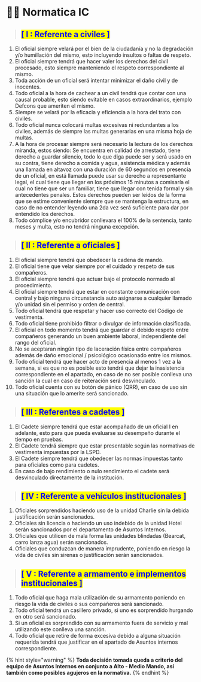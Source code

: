 # 👮‍♂️ Normatica IC

> ## <mark style="color:blue;">\[ I : Referente a civiles ]</mark>

1. El oficial siempre velará por el bien de la ciudadanía y no la degradación y/o humillación del mismo, esto incluyendo insultos o faltas de respeto.
2. El oficial siempre tendrá que hacer valer los derechos del civil procesado, esto siempre manteniendo el respeto correspondiente al mismo.
3. Toda acción de un oficial será intentar minimizar el daño civil y de inocentes.
4. Todo oficial a la hora de cachear a un civil tendrá que contar con una causal probable, esto siendo evitable en casos extraordinarios, ejemplo Defcons que ameriten el mismo.
5. Siempre se velará por la eficacia y eficiencia a la hora del trato con civiles.
6. Todo oficial nunca colocará multas excesivas ni redundantes a los civiles, además de siempre las multas generarlas en una misma hoja de multas.
7. A la hora de procesar siempre será necesario la lectura de los derechos miranda, estos siendo: Se encuentra en calidad de arrestado, tiene derecho a guardar silencio, todo lo que diga puede ser y será usado en su contra, tiene derecho a comida y agua, asistencia médica y además una llamada en altavoz con una duración de 60 segundos en presencia de un oficial, en está llamada puede usar su derecho a representante legal, el cual tiene que llegar en los próximos 15 minutos a comisaría el cual no tiene que ser un familiar, tiene que llegar con tenida formal y sin antecedentes penales. Estos derechos pueden ser leídos de la forma que se estime conveniente siempre que se mantenga la estructura, en caso de no entender leyendo una 2da vez será suficiente para dar por entendido los derechos.
8. Todo cómplice y/o encubridor conllevara el 100% de la sentencia, tanto meses y multa, esto no tendrá ninguna excepción.

> ## <mark style="color:blue;">\[ II : Referente a oficiales ]</mark>

1. El oficial siempre tendrá que obedecer la cadena de mando.
2. El oficial tiene que velar siempre por el cuidado y respeto de sus compañeros.
3. El oficial siempre tendrá que actuar bajo el protocolo normado al procedimiento.
4. El oficial siempre tendrá que estar en constante comunicación con central y bajo ninguna circunstancia auto asignarse a cualquier llamado y/o unidad sin el permiso y orden de central.
5. Todo oficial tendrá que respetar y hacer uso correcto del Código de vestimenta.
6. Todo oficial tiene prohibido filtrar o divulgar de información clasificada.
7. El oficial en todo momento tendrá que guardar el debido respeto entre compañeros generando un buen ambiente laboral, independiente del rango del oficial.
8. No se aceptaran ningún tipo de laceración física entre compañeros además de daño emocional / psicológico ocasionado entre los mismos.
9. Todo oficial tendrá que hacer acto de presencia al menos 1 vez a la semana, si es que no es posible esto tendrá que dejar la inasistencia correspondiente en el apartado, en caso de no ser posible conlleva una sanción la cual en caso de reiteración será desvinculado.
10. Todo oficial cuenta con su botón de pánico (QRR), en caso de uso sin una situación que lo amerite será sancionado.

> ## <mark style="color:blue;">\[ III : Referentes a cadetes ]</mark>

1. El Cadete siempre tendrá que estar acompañado de un oficial I en adelante, esto para que pueda evaluarse su desempeño durante el tiempo en pruebas.
2. El Cadete tendrá siempre que estar presentable según las normativas de vestimenta impuestas por la LSPD.
3. El Cadete siempre tendrá que obedecer las normas impuestas tanto para oficiales como para cadetes.
4. En caso de bajo rendimiento o nulo rendimiento el cadete será desvinculado directamente de la institución.

> ## <mark style="color:blue;">\[ IV : Referente a vehículos institucionales ]</mark>

1. Oficiales sorprendidos haciendo uso de la unidad Charlie sin la debida justificación serán sancionados.
2. Oficiales sin licencia o haciendo un uso indebido de la unidad Hotel serán sancionados por el departamento de Asuntos Internos.
3. Oficiales que utilicen de mala forma las unidades blindadas (Bearcat, carro lanza agua) serán sancionados.
4. Oficiales que conduzcan de manera imprudente, poniendo en riesgo la vida de civiles sin sirenas o justificación serán sancionados.

> ## <mark style="color:blue;">\[ V : Referente a armamento e implementos institucionales ]</mark>

1. Todo oficial que haga mala utilización de su armamento poniendo en riesgo la vida de civiles o sus compañeros será sancionado.
2. Todo oficial tendrá un casillero privado, si uno es sorprendido hurgando en otro será sancionado.
3. Si un oficial es sorprendido con su armamento fuera de servicio y mal utilizando este conlleva una sanción.
4. Todo oficial que retire de forma excesiva debido a alguna situación requerida tendrá que justificar en el apartado de Asuntos internos correspondiente.

{% hint style="warning" %}
**Toda decisión tomada queda a criterio del equipo de Asuntos Internos en conjunto a Alto - Medio Mando, así también como posibles agujeros en la normativa.**
{% endhint %}
